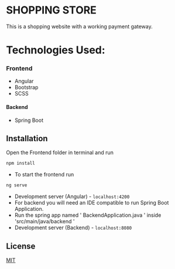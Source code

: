 # SHOPPING STORE 
This is a shopping website with a working payment gateway.

# Technologies Used:
### Frontend 
- Angular
- Bootstrap
- SCSS

#### Backend 
- Spring Boot 

## Installation

Open the Frontend folder in terminal and run 
```bash
npm install 
```
- To start the frontend run
```bash
ng serve
``` 
- Development server (Angular) - `localhost:4200`
- For backend you will need an IDE compatible to run Spring Boot Application.
- Run the spring app named ' BackendApplication.java ' inside 'src/main/java/backend '
- Development server (Backend) - `localhost:8080`

## License

[MIT](https://choosealicense.com/licenses/mit/)